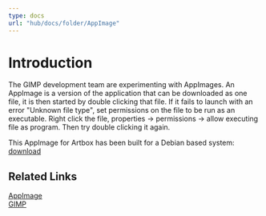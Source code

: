 ```yaml
---
type: docs
url: "hub/docs/folder/AppImage"
---
```


# Introduction

The GIMP development team are experimenting with AppImages. An AppImage is a version of the application that can be downloaded as one file, it is then started by double clicking that file. If it fails to launch with an error "Unknown file type", set permissions on the file to be run as an executable. Right click the file, properties -> permissions -> allow executing file as program. Then try double clicking it again.

This AppImage for Artbox has been built for a Debian based system: [download](https://gitlab.gnome.org/pixelmixer/artbox/-/raw/feature-appimage/AppImage/Artbox.AppImage?ref_type=heads&inline=false)

## Related Links

[AppImage](https://appimage.org/)  
[GIMP](https://www.gimp.org/news/2024/05/28/experiments-appimage/)  
